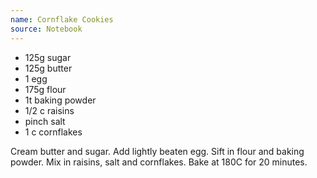 ```yaml
---
name: Cornflake Cookies
source: Notebook
---
```


* 125g sugar
* 125g butter
* 1 egg
* 175g flour
* 1t baking powder
* 1/2 c raisins
* pinch salt
* 1 c cornflakes

Cream butter and sugar.  Add lightly beaten egg.  Sift in flour and baking powder.  Mix in raisins, salt and cornflakes.  Bake at 180C for 20 minutes.

